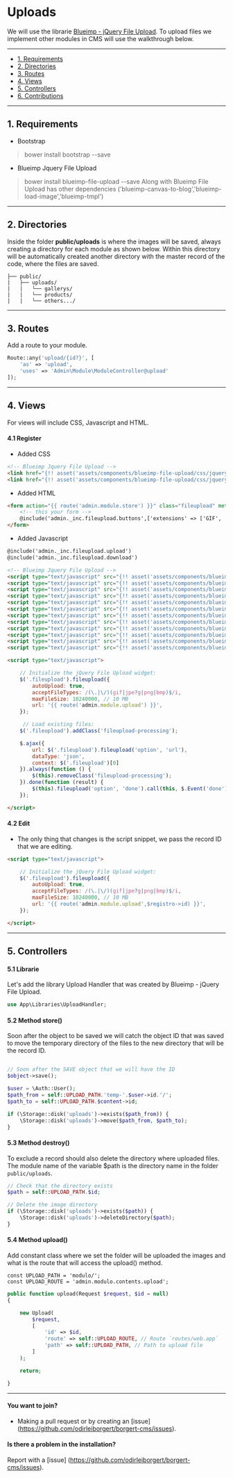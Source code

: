 
# Uploads

We will use the librarie [Blueimp - jQuery File Upload](https://github.com/blueimp/jQuery-File-Upload).
To upload files we implement other modules in CMS will use the walkthrough below.


-----

* [1. Requirements](#requirements)
* [2. Directories](#directories)
* [3. Routes](#routes)
* [4. Views](#views)
* [5. Controllers](#controllers)
* [6. Contributions](#contributions)


-----

<a name="requirements"></a>
## 1. Requirements

- Bootstrap
> bower install bootstrap --save

- Blueimp Jquery File Upload
> bower install blueimp-file-upload --save
Along with Blueimp File Upload has other dependencies ('blueimp-canvas-to-blog','blueimp-load-image','blueimp-tmpl')



-----

<a name="directories"></a>
## 2. Directories

Inside the folder **public/uploads** is where the images will be saved, always creating a directory for each module as shown below. Within this directory will be automatically created another directory with the master record of the code, where the files are saved.

```
├── public/
|	├── uploads/
|   |	└── gallerys/
|   |	└── products/
|   |	└── others.../
```


-----

<a name="routes"></a>
## 3. Routes

Add a route to your module.

```php
Route::any('upload/{id?}', [
    'as' => 'upload',
    'uses' => 'Admin\Module\ModuleController@upload'
]);
```

-----
<a name="views"></a>
## 4. Views

For views will include CSS, Javascript and HTML.

#### 4.1 Register

* Added CSS
```html
<!-- Blueimp Jquery File Upload -->
<link href="{!! asset('assets/components/blueimp-file-upload/css/jquery.fileupload.css') !!}" rel="stylesheet">
<link href="{!! asset('assets/components/blueimp-file-upload/css/jquery.fileupload-ui.css') !!}" rel="stylesheet">
```

* Added HTML
```html
<form action="{{ route('admin.module.store') }}" class="fileupload" method="post" enctype="multipart/form-data">
	<!-- this your form -->
    @include('admin._inc.fileupload.buttons',['extensions' => ['GIF', 'JPG', 'JPEG', 'PNG']])
</form>
```

* Added Javascript
```html
@include('admin._inc.fileupload.upload')
@include('admin._inc.fileupload.download')

<!-- Blueimp Jquery File Upload -->
<script type="text/javascript" src="{!! asset('assets/components/blueimp-file-upload/js/vendor/jquery.ui.widget.js') !!}"></script>
<script type="text/javascript" src="{!! asset('assets/components/blueimp-tmpl/js/tmpl.min.js') !!}"></script>
<script type="text/javascript" src="{!! asset('assets/components/blueimp-load-image/js/load-image.all.min.js') !!}"></script>
<script type="text/javascript" src="{!! asset('assets/components/blueimp-canvas-to-blob/js/canvas-to-blob.min.js') !!}"></script>
<script type="text/javascript" src="{!! asset('assets/components/blueimp-file-upload/js/jquery.iframe-transport.js') !!}"></script>
<script type="text/javascript" src="{!! asset('assets/components/blueimp-file-upload/js/jquery.fileupload.js') !!}"></script>
<script type="text/javascript" src="{!! asset('assets/components/blueimp-file-upload/js/jquery.fileupload-process.js') !!}"></script>
<script type="text/javascript" src="{!! asset('assets/components/blueimp-file-upload/js/jquery.fileupload-image.js') !!}"></script>
<script type="text/javascript" src="{!! asset('assets/components/blueimp-file-upload/js/jquery.fileupload-audio.js') !!}"></script>
<script type="text/javascript" src="{!! asset('assets/components/blueimp-file-upload/js/jquery.fileupload-video.js') !!}"></script>
<script type="text/javascript" src="{!! asset('assets/components/blueimp-file-upload/js/jquery.fileupload-validate.js') !!}"></script>
<script type="text/javascript" src="{!! asset('assets/components/blueimp-file-upload/js/jquery.fileupload-ui.js') !!}"></script>

<script type="text/javascript">

    // Initialize the jQuery File Upload widget:
    $('.fileupload').fileupload({
        autoUpload: true,
        acceptFileTypes: /(\.|\/)(gif|jpe?g|png|bmp)$/i,
        maxFileSize: 10240000, // 10 MB
        url: '{{ route('admin.module.upload') }}',
    });

     // Load existing files:
    $('.fileupload').addClass('fileupload-processing');

    $.ajax({
        url: $('.fileupload').fileupload('option', 'url'),
        dataType: 'json',
        context: $('.fileupload')[0]
    }).always(function () {
        $(this).removeClass('fileupload-processing');
    }).done(function (result) {
        $(this).fileupload('option', 'done').call(this, $.Event('done'), {result: result});
    });

</script>
```



#### 4.2 Edit

* The only thing that changes is the script snippet, we pass the record ID that we are editing.

```html
<script type="text/javascript">

    // Initialize the jQuery File Upload widget:
    $('.fileupload').fileupload({
        autoUpload: true,
        acceptFileTypes: /(\.|\/)(gif|jpe?g|png|bmp)$/i,
        maxFileSize: 10240000, // 10 MB
        url: '{{ route('admin.module.upload',$registro->id) }}',
    });

</script>
```

-----
<a name="controllers"></a>
## 5. Controllers

#### 5.1 Librarie
Let's add the library Upload Handler that was created by Blueimp - jQuery File Upload.

```php
use App\Libraries\UploadHandler;
```

#### 5.2 Method store()
Soon after the object to be saved we will catch the object ID that was saved to move the temporary directory of the files to the new directory that will be the record ID.

```php

// Soon after the SAVE object that we will have the ID
$object->save();

$user = \Auth::User();
$path_from = self::UPLOAD_PATH.'temp-'.$user->id.'/';
$path_to = self::UPLOAD_PATH.$content->id;

if (\Storage::disk('uploads')->exists($path_from)) {
    \Storage::disk('uploads')->move($path_from, $path_to);
}

```

#### 5.3 Method destroy()
To exclude a record should also delete the directory where uploaded files. The module name of the variable $path is the directory name in the folder `public/uploads`.

```php
// Check that the directory exists
$path = self::UPLOAD_PATH.$id;

// Delete the image directory
if (\Storage::disk('uploads')->exists($path)) {
    \Storage::disk('uploads')->deleteDirectory($path);
}
```

#### 5.4 Method upload()

Add constant class where we set the folder will be uploaded the images and what is the route that will access the upload() method.

```
const UPLOAD_PATH = 'modulo/';
const UPLOAD_ROUTE = 'admin.modulo.contents.upload';
```


```php
public function upload(Request $request, $id = null)
{

    new Upload(
        $request,
        [
            'id' => $id,
            'route' => self::UPLOAD_ROUTE, // Route `routes/web.app`
            'path' => self::UPLOAD_PATH, // Path to upload file
        ]
    );

    return;

}

```


------------------------------

#### You want to join?
- Making a pull request or by creating an [issue] (https://github.com/odirleiborgert/borgert-cms/issues).

#### Is there a problem in the installation?
Report with a [issue] (https://github.com/odirleiborgert/borgert-cms/issues).